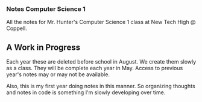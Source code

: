 ### Notes Computer Science 1
All the notes for Mr. Hunter's Computer Science 1 class at New Tech High @ Coppell.

## A Work in Progress
Each year these are deleted before school in August.  We create them slowly as a class.  They will be complete each year in May.
Access to previous year's notes may or may not be available.

Also, this is my first year doing notes in this manner.  So organizing thoughts and notes in code is something I'm slowly developing over time.